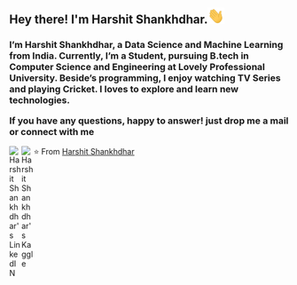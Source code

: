 ## Hey there! I'm Harshit Shankhdhar.<img src="https://github.com/Harshit0512/Harshit0512/blob/main/images%20or%20gif/Hi.gif" width="30px">

<h3>I’m Harshit Shankhdhar, a Data Science and Machine Learning from India. Currently, I’m a Student, pursuing B.tech in Computer Science and Engineering at Lovely Professional University. Beside’s programming, I enjoy watching TV Series and playing Cricket. I loves to explore and learn new technologies.

If you have any questions, happy to answer! just drop me a mail or connect with me </h3>

<a href="https://www.linkedin.com/in/harshit-shankhdhar-36a144168/">
  <img align="left" alt="Harshit Shankhdhar's LinkedIN" width="22px" src="https://raw.githubusercontent.com/peterthehan/peterthehan/master/assets/linkedin.svg" />
</a>
<a href="https://www.kaggle.com/harshitshankhdhar">
  <img align="left" alt="Harshit Shankhdhar's Kaggle" width="22px" src="https://raw.githubusercontent.com/peterthehan/peterthehan/master/assets/kaggle.svg" />
</a>

⭐️ From [Harshit Shankhdhar](https://github.com/Harshit0512)
